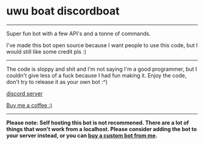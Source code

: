 # uwu boat discordboat
---
Super fun bot with a few API's and a tonne of commands.

I've made this bot open source because I want people to use this code, but I would still like some credit pls :)

---
The code is sloppy and shit and I'm not saying I'm a good programmer, but I couldn't give less of a fuck because I had fun making it. 
Enjoy the code, don't try to release it as your own bot :^)

[discord server](https://bit.ly/JASONDiscord)

[Buy me a coffee :)](https://ko-fi.com/Chaseyy)

---

**Please note: Self hosting this bot is not recommened. There are a lot of things that won't work from a localhost. Please consider adding the bot to your server instead, or you can [buy a custom bot from me](https://ko-fi/Chaseyy).**
